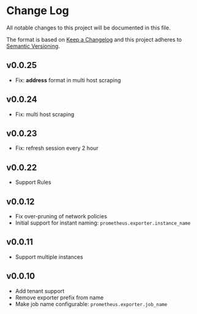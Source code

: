 # Change Log
All notable changes to this project will be documented in this file.

The format is based on [Keep a Changelog](http://keepachangelog.com/)
and this project adheres to [Semantic Versioning](http://semver.org/).
## v0.0.25
- Fix: __address__ format in multi host scraping

## v0.0.24
- Fix: multi host scraping

## v0.0.23
- Fix: refresh session every 2 hour

## v0.0.22
- Support Rules

## v0.0.12
- Fix over-pruning of network policies
- Initial support for instant naming: `prometheus.exporter.instance_name`

## v0.0.11
- Support multiple instances

## v0.0.10
- Add tenant support
- Remove exporter prefix from name
- Make job name configurable: `prometheus.exporter.job_name`
